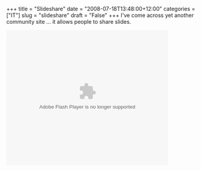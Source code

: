 +++
title = "Slideshare"
date = "2008-07-18T13:48:00+12:00"
categories = ["IT"]
slug = "slideshare"
draft = "False"
+++
I've come across yet another community site ... it allows people to share
slides.

<object style="margin: 0px;" height="355" width="425">
<param name="movie" value="https://static.slideshare.net/swf/ssplayer2.swf?doc=zag-part-1-the-real-competition-is-clutter766"></param><param name="allowFullScreen" value="true"></param><param name="allowScriptAccess" value="always"></param>

<embed src="https://static.slideshare.net/swf/ssplayer2.swf?doc=zag-part-1-the-real-competition-is-clutter766" type="application/x-shockwave-flash" allowscriptaccess="always" allowfullscreen="true" height="355" width="425">
</embed>
</object>
